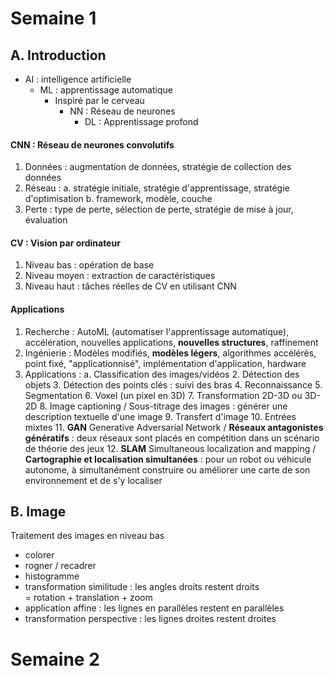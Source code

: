 # Semaine 1
## A. Introduction
* AI : intelligence artificielle
  * ML : apprentissage automatique
    * Inspiré par le cerveau
      * NN : Réseau de neurones
        * DL : Apprentissage profond

#### CNN : Réseau de neurones convolutifs
1. Données : augmentation de données, stratégie de collection des données
2. Réseau : 
   a. stratégie initiale, stratégie d'apprentissage, stratégie d'optimisation
   b. framework, modèle, couche
3. Perte : type de perte, sélection de perte, stratégie de mise à jour, évaluation

#### CV : Vision par ordinateur
1. Niveau bas : opération de base
2. Niveau moyen : extraction de caractéristiques
3. Niveau haut : tâches réelles de CV en utilisant CNN

#### Applications
1. Recherche : AutoML (automatiser l'apprentissage automatique), accélération, nouvelles applications, __nouvelles structures__, raffinement
2. Ingénierie : Modèles modifiés, __modèles légers__, algorithmes accélérés, point fixé, "applicationnisé", implémentation d'application, hardware
3. Applications :
   a. Classification des images/vidéos
   2. Détection des objets
   3. Détection des points clés : suivi des bras
   4. Reconnaissance
   5. Segmentation
   6. Voxel (un pixel en 3D)
   7. Transformation 2D-3D ou 3D-2D
   8. Image captioning / Sous-titrage des images : générer une description textuelle d'une image
   9. Transfert d'image
   10. Entrées mixtes
   11. __GAN__ Generative Adversarial Network / __Réseaux antagonistes génératifs__ : deux réseaux sont placés en compétition dans un scénario de théorie des jeux
   12. __SLAM__ Simultaneous localization and mapping / __Cartographie et localisation simultanées__ : pour un robot ou véhicule autonome, à simultanément construire ou améliorer une carte de son environnement et de s'y localiser

## B. Image
Traitement des images en niveau bas
* colorer
* rogner / recadrer
* histogramme
* transformation similitude : les angles droits restent droits  
   = rotation + translation + zoom
* application affine : les lignes en parallèles restent en parallèles
* transformation perspective : les lignes droites restent droites

# Semaine 2
